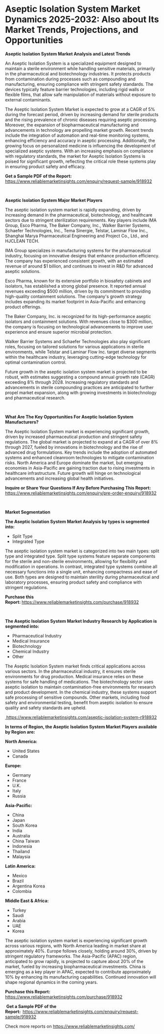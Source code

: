<p><h1>Aseptic Isolation System Market Dynamics 2025-2032: Also about Its Market Trends, Projections, and Opportunities</h1></p><p><strong>Aseptic Isolation System Market Analysis and Latest Trends</strong></p>
<p><p>An Aseptic Isolation System is a specialized equipment designed to maintain a sterile environment while handling sensitive materials, primarily in the pharmaceutical and biotechnology industries. It protects products from contamination during processes such as compounding and manufacturing, ensuring compliance with stringent safety standards. The devices typically feature barrier technologies, including rigid walls or flexible films, that allow safe manipulation of materials without exposure to external contaminants.</p><p>The Aseptic Isolation System Market is expected to grow at a CAGR of 5% during the forecast period, driven by increasing demand for sterile products and the rising prevalence of chronic diseases requiring aseptic processing. Moreover, the expansion of biopharmaceutical manufacturing and advancements in technology are propelling market growth. Recent trends include the integration of automation and real-time monitoring systems, enhancing efficiency and accuracy in aseptic processing. Additionally, the growing focus on personalized medicine is influencing the development of specialized aseptic systems. With an increasing emphasis on compliance with regulatory standards, the market for Aseptic Isolation Systems is poised for significant growth, reflecting the critical role these systems play in ensuring product safety and efficacy.</p></p>
<p><strong>Get a Sample PDF of the Report:&nbsp;</strong> <a href="https://www.reliablemarketinsights.com/enquiry/request-sample/918932?utm_campaign=2953&utm_medium=2&utm_source=Github&utm_content=ia&utm_term=11042025&utm_id=aseptic-isolation-system">https://www.reliablemarketinsights.com/enquiry/request-sample/918932</a></p>
<p>&nbsp;</p>
<p><strong>Aseptic Isolation System Major Market Players</strong></p>
<p><p>The aseptic isolation system market is rapidly expanding, driven by increasing demand in the pharmaceutical, biotechnology, and healthcare sectors due to stringent sterilization requirements. Key players include IMA Group, Esco Pharma, The Baker Company, Inc., Walker Barrier Systems, Schaefer Technologies, Inc., Tema Sinergie, Telstar, Laminar Flow Inc., Shanghai Marya Pharmaceutical Engineering and Project Co., Ltd., and HJCLEAN TECH.</p><p>IMA Group specializes in manufacturing systems for the pharmaceutical industry, focusing on innovative designs that enhance production efficiency. The company has experienced consistent growth, with an estimated revenue of around $1 billion, and continues to invest in R&D for advanced aseptic solutions.</p><p>Esco Pharma, known for its extensive portfolio in biosafety cabinets and isolators, has established a strong global presence. It reported annual revenues exceeding $500 million, driven by its commitment to providing high-quality containment solutions. The company's growth strategy includes expanding its market footprint in Asia-Pacific and enhancing product offerings.</p><p>The Baker Company, Inc. is recognized for its high-performance aseptic isolators and containment solutions. With revenues close to $300 million, the company is focusing on technological advancements to improve user experience and ensure superior microbial protection.</p><p>Walker Barrier Systems and Schaefer Technologies also play significant roles, focusing on tailored solutions for various applications in sterile environments, while Telstar and Laminar Flow Inc. target diverse segments within the healthcare industry, leveraging cutting-edge technology for optimal contamination control.</p><p>Future growth in the aseptic isolation system market is projected to be robust, with estimates suggesting a compound annual growth rate (CAGR) exceeding 8% through 2028. Increasing regulatory standards and advancements in sterile compounding practices are anticipated to further propel market expansion, along with growing investments in biotechnology and pharmaceutical research.</p></p>
<p>&nbsp;</p>
<p><strong>What Are The Key Opportunities For Aseptic Isolation System Manufacturers?</strong></p>
<p><p>The Aseptic Isolation System market is experiencing significant growth, driven by increased pharmaceutical production and stringent safety regulations. The global market is projected to expand at a CAGR of over 8% through 2027, fueled by innovations in biotechnology and the rise of advanced drug formulations. Key trends include the adoption of automated systems and enhanced cleanroom technologies to mitigate contamination risks. North America and Europe dominate the market, but emerging economies in Asia-Pacific are gaining traction due to rising investments in healthcare infrastructure. Future growth will hinge on technological advancements and increasing global health initiatives.</p></p>
<p><strong>Inquire or Share Your Questions If Any Before Purchasing This Report:</strong> <a href="https://www.reliablemarketinsights.com/enquiry/pre-order-enquiry/918932?utm_campaign=2953&utm_medium=2&utm_source=Github&utm_content=ia&utm_term=11042025&utm_id=aseptic-isolation-system">https://www.reliablemarketinsights.com/enquiry/pre-order-enquiry/918932</a></p>
<p>&nbsp;</p>
<p><strong>Market Segmentation</strong></p>
<p><strong>The Aseptic Isolation System Market Analysis by types is segmented into:</strong></p>
<p><ul><li>Split Type</li><li>Integrated Type</li></ul></p>
<p><p>The aseptic isolation system market is categorized into two main types: split type and integrated type. Split type systems feature separate components for the sterile and non-sterile environments, allowing for flexibility and modification in operations. In contrast, integrated type systems combine all necessary functions into a single unit, enhancing compactness and ease of use. Both types are designed to maintain sterility during pharmaceutical and laboratory processes, ensuring product safety and compliance with stringent regulations.</p></p>
<p><strong>Purchase this Report:&nbsp;</strong><a href="https://www.reliablemarketinsights.com/purchase/918932?utm_campaign=2953&utm_medium=2&utm_source=Github&utm_content=ia&utm_term=11042025&utm_id=aseptic-isolation-system">https://www.reliablemarketinsights.com/purchase/918932</a></p>
<p>&nbsp;</p>
<p><strong>The Aseptic Isolation System Market Industry Research by Application is segmented into:</strong></p>
<p><ul><li>Pharmaceutical Industry</li><li>Medical Insurance</li><li>Biotechnology</li><li>Chemical Industry</li><li>Other</li></ul></p>
<p><p>The Aseptic Isolation System market finds critical applications across various sectors. In the pharmaceutical industry, it ensures sterile environments for drug production. Medical insurance relies on these systems for safe handling of medications. The biotechnology sector uses aseptic isolation to maintain contamination-free environments for research and product development. In the chemical industry, these systems support safe processing of sensitive compounds. Other markets, including food safety and environmental testing, benefit from aseptic isolation to ensure quality and safety standards are upheld.</p></p>
<p><a href="https://www.reliablemarketinsights.com/aseptic-isolation-system-r918932?utm_campaign=2953&utm_medium=2&utm_source=Github&utm_content=ia&utm_term=11042025&utm_id=aseptic-isolation-system">&nbsp;https://www.reliablemarketinsights.com/aseptic-isolation-system-r918932</a></p>
<p><strong>In terms of Region, the Aseptic Isolation System Market Players available by Region are:</strong></p>
<p>
    <p> <strong> North America: </strong>
        <ul>
            <li>United States</li>
            <li>Canada</li>
        </ul>
        </p> 
    <p> <strong> Europe: </strong>
        <ul>
            <li>Germany</li>
            <li>France</li>
            <li>U.K.</li>
            <li>Italy</li>
            <li>Russia</li>
        </ul>
        </p> 
    <p> <strong> Asia-Pacific: </strong>
        <ul>
            <li>China</li>
            <li>Japan</li>
            <li>South Korea</li>
            <li>India</li>
            <li>Australia</li>
            <li>China Taiwan</li>
            <li>Indonesia</li>
            <li>Thailand</li>
            <li>Malaysia</li>
        </ul>
        </p> 
    <p> <strong> Latin America: </strong>
        <ul>
            <li>Mexico</li>
            <li>Brazil</li>
            <li>Argentina Korea</li>
            <li>Colombia</li>
        </ul>
        </p> 
    <p> <strong> Middle East & Africa: </strong>
        <ul>
            <li>Turkey</li>
            <li>Saudi</li>
            <li>Arabia</li>
            <li>UAE</li>
            <li>Korea</li>
        </ul>
    </p>
    </p>
<p><p>The aseptic isolation system market is experiencing significant growth across various regions, with North America leading in market share at approximately 40%. Europe follows closely, holding around 30%, driven by stringent regulatory frameworks. The Asia-Pacific (APAC) region, anticipated to grow rapidly, is projected to capture about 20% of the market, fueled by increasing biopharmaceutical investments. China is emerging as a key player in APAC, expected to contribute approximately 10% by enhancing its manufacturing capabilities. Continued innovation will shape regional dynamics in the coming years.</p></p>
<p><strong>Purchase this Report: </strong><a href="https://www.reliablemarketinsights.com/purchase/918932?utm_campaign=2953&utm_medium=2&utm_source=Github&utm_content=ia&utm_term=11042025&utm_id=aseptic-isolation-system">https://www.reliablemarketinsights.com/purchase/918932</a></p>
<p>&nbsp;<strong>Get a Sample PDF of the Report:&nbsp;&nbsp;</strong><a href="https://www.reliablemarketinsights.com/enquiry/request-sample/918932?utm_campaign=2953&utm_medium=2&utm_source=Github&utm_content=ia&utm_term=11042025&utm_id=aseptic-isolation-system">https://www.reliablemarketinsights.com/enquiry/request-sample/918932</a></p>
<p><strong></strong></p>
<p>Check more reports on <a href="https://www.reliablemarketinsights.com/?utm_campaign=2953&utm_medium=2&utm_source=Github&utm_content=ia&utm_term=11042025&utm_id=aseptic-isolation-system">https://www.reliablemarketinsights.com/</a></p>